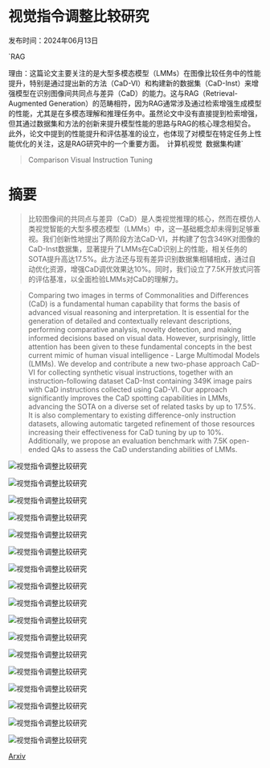# 视觉指令调整比较研究

发布时间：2024年06月13日

`RAG

理由：这篇论文主要关注的是大型多模态模型（LMMs）在图像比较任务中的性能提升，特别是通过提出新的方法（CaD-VI）和构建新的数据集（CaD-Inst）来增强模型在识别图像间共同点与差异（CaD）的能力。这与RAG（Retrieval-Augmented Generation）的范畴相符，因为RAG通常涉及通过检索增强生成模型的性能，尤其是在多模态理解和推理任务中。虽然论文中没有直接提到检索增强，但其通过数据集和方法的创新来提升模型性能的思路与RAG的核心理念相契合。此外，论文中提到的性能提升和评估基准的设立，也体现了对模型在特定任务上性能优化的关注，这是RAG研究中的一个重要方面。` `计算机视觉` `数据集构建`

> Comparison Visual Instruction Tuning

# 摘要

> 比较图像间的共同点与差异（CaD）是人类视觉推理的核心，然而在模仿人类视觉智能的大型多模态模型（LMMs）中，这一基础概念却未得到足够重视。我们创新性地提出了两阶段方法CaD-VI，并构建了包含349K对图像的CaD-Inst数据集，显著提升了LMMs在CaD识别上的性能，相关任务的SOTA提升高达17.5%。此方法还与现有差异识别数据集相辅相成，通过自动优化资源，增强CaD调优效果达10%。同时，我们设立了7.5K开放式问答的评估基准，以全面检验LMMs对CaD的理解力。

> Comparing two images in terms of Commonalities and Differences (CaD) is a fundamental human capability that forms the basis of advanced visual reasoning and interpretation. It is essential for the generation of detailed and contextually relevant descriptions, performing comparative analysis, novelty detection, and making informed decisions based on visual data. However, surprisingly, little attention has been given to these fundamental concepts in the best current mimic of human visual intelligence - Large Multimodal Models (LMMs). We develop and contribute a new two-phase approach CaD-VI for collecting synthetic visual instructions, together with an instruction-following dataset CaD-Inst containing 349K image pairs with CaD instructions collected using CaD-VI. Our approach significantly improves the CaD spotting capabilities in LMMs, advancing the SOTA on a diverse set of related tasks by up to 17.5%. It is also complementary to existing difference-only instruction datasets, allowing automatic targeted refinement of those resources increasing their effectiveness for CaD tuning by up to 10%. Additionally, we propose an evaluation benchmark with 7.5K open-ended QAs to assess the CaD understanding abilities of LMMs.

![视觉指令调整比较研究](../../../paper_images/2406.09240/x1.png)

![视觉指令调整比较研究](../../../paper_images/2406.09240/x2.png)

![视觉指令调整比较研究](../../../paper_images/2406.09240/x3.png)

![视觉指令调整比较研究](../../../paper_images/2406.09240/x4.png)

![视觉指令调整比较研究](../../../paper_images/2406.09240/x5.png)

![视觉指令调整比较研究](../../../paper_images/2406.09240/x6.png)

![视觉指令调整比较研究](../../../paper_images/2406.09240/x7.png)

![视觉指令调整比较研究](../../../paper_images/2406.09240/x8.png)

![视觉指令调整比较研究](../../../paper_images/2406.09240/x9.png)

![视觉指令调整比较研究](../../../paper_images/2406.09240/x10.png)

![视觉指令调整比较研究](../../../paper_images/2406.09240/x11.png)

![视觉指令调整比较研究](../../../paper_images/2406.09240/x12.png)

![视觉指令调整比较研究](../../../paper_images/2406.09240/x13.png)

![视觉指令调整比较研究](../../../paper_images/2406.09240/x14.png)

![视觉指令调整比较研究](../../../paper_images/2406.09240/x15.png)

![视觉指令调整比较研究](../../../paper_images/2406.09240/x16.png)

![视觉指令调整比较研究](../../../paper_images/2406.09240/x17.png)

[Arxiv](https://arxiv.org/abs/2406.09240)